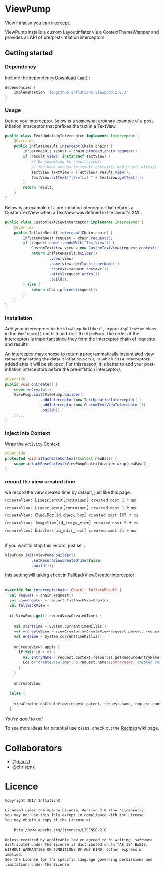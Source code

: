 ViewPump
========

View inflation you can intercept.

ViewPump installs a custom LayoutInflater via a ContextThemeWrapper and provides an API of pre/post-inflation interceptors.

## Getting started

### Dependency

Include the dependency [Download (.aar)](http://search.maven.org/remotecontent?filepath=io/github/inflationx/viewpump/2.0.3/viewpump-2.0.3.aar) :

```groovy
dependencies {
    implementation 'io.github.inflationx:viewpump:2.0.3'
}
```

### Usage

Define your interceptor. Below is a somewhat arbitrary example of a post-inflation interceptor that prefixes the text in a TextView.

```java
public class TextUpdatingInterceptor implements Interceptor {
    @Override
    public InflateResult intercept(Chain chain) {
        InflateResult result = chain.proceed(chain.request());
        if (result.view() instanceof TextView) {
            // Do something to result.view()
            // You have access to result.context() and result.attrs()
            TextView textView = (TextView) result.view();
            textView.setText("[Prefix] " + textView.getText());
        }
        return result;
    }
}
```

Below is an example of a pre-inflation interceptor that returns a CustomTextView when a TextView was defined in the layout's XML.

```java
public class CustomTextViewInterceptor implements Interceptor {
    @Override
    public InflateResult intercept(Chain chain) {
        InflateRequest request = chain.request();
        if (request.name().endsWith("TextView")) {
            CustomTextView view = new CustomTextView(request.context(), request.attrs());
            return InflateResult.builder()
                    .view(view)
                    .name(view.getClass().getName())
                    .context(request.context())
                    .attrs(request.attrs())
                    .build();
        } else {
            return chain.proceed(request);
        }
    }
}
```

### Installation

Add your interceptors to the `ViewPump.builder()`, in your `Application` class in the `#onCreate()` method and `init` the `ViewPump`. The order of the interceptors is important since they form the interceptor chain of requests and results.

An interceptor may choose to return a programmatically instantiated view rather than letting the default inflation occur, in which case interceptors added after it will be skipped. For this reason, it is better to add your post-inflation interceptors before the pre-inflation interceptors

```java
@Override
public void onCreate() {
    super.onCreate();
    ViewPump.init(ViewPump.builder()
                .addInterceptor(new TextUpdatingInterceptor())
                .addInterceptor(new CustomTextViewInterceptor())
                .build());
    //....
}
```

### Inject into Context

Wrap the `Activity` Context:

```java
@Override
protected void attachBaseContext(Context newBase) {
    super.attachBaseContext(ViewPumpContextWrapper.wrap(newBase));
}
```

### record the view created time
we record the view created time by default, just like this page:
<img src='/document/view_record_time.png' />
<br/>

if you want to stop this record, just set :

```java
ViewPump.init(ViewPump.builder()
            .setRecordViewCreatedTime(false)
            .build());
```
this setting will taking effect in <a href='https://github.com/Microhx/ViewPump/blob/4292cb14eaffc189dd849b1c00b8119624dc1ead/viewpump/src/main/java/io/github/inflationx/viewpump/internal/-FallbackViewCreationInterceptor.kt'>
FallbackViewCreationInterceptor</a>

```kotlin

override fun intercept(chain: Chain): InflateResult {
  val request = chain.request()
  val viewCreator = request.fallbackViewCreator
  val fallbackView =

  if(ViewPump.get().recordViewCreatedTime) {

    val startTime = System.currentTimeMillis()
    val onCreateView = viewCreator.onCreateView(request.parent, request.name, request.context, request.attrs)
    val endTime = System.currentTimeMillis();

    onCreateView?.apply {
      if(this.id > 0) {
        val entryName = request.context.resources.getResourceEntryName(this.id)
        Log.d("createViewTime","${request.name}[$entryName] created cost ${endTime - startTime} + ms")
      }
    }

    onCreateView

  }else {

    viewCreator.onCreateView(request.parent, request.name, request.context, request.attrs)
  }

```

_You're good to go!_

To see more ideas for potential use cases, check out the [Recipes](https://github.com/InflationX/ViewPump/wiki/Recipes) wiki page.

# Collaborators

- [@jbarr21](https://github.com/jbarr21)
- [@chrisjenx](https://github.com/chrisjenx)

# Licence

    Copyright 2017 InflationX

    Licensed under the Apache License, Version 2.0 (the "License");
    you may not use this file except in compliance with the License.
    You may obtain a copy of the License at

        http://www.apache.org/licenses/LICENSE-2.0

    Unless required by applicable law or agreed to in writing, software
    distributed under the License is distributed on an "AS IS" BASIS,
    WITHOUT WARRANTIES OR CONDITIONS OF ANY KIND, either express or implied.
    See the License for the specific language governing permissions and
    limitations under the License.
